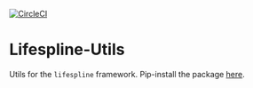 [![CircleCI](https://circleci.com/gh/lifespline/lifespline-utils/tree/dev.svg?style=svg)](https://circleci.com/gh/lifespline/lifespline-utils/tree/dev)
# Lifespline-Utils

Utils for the `lifespline` framework. Pip-install the package [here](https://pypi.org/project/lifespline-utils/).
